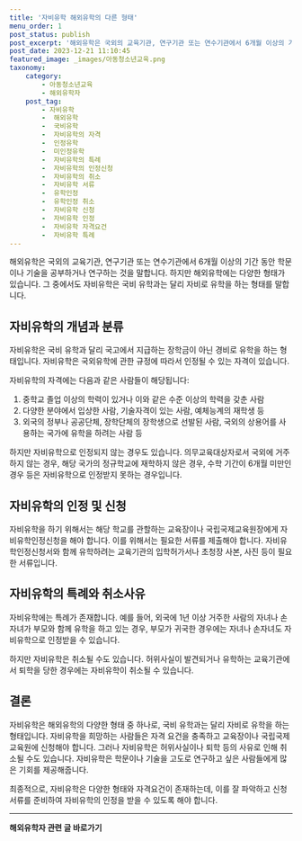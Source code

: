 ```yaml
---
title: '자비유학 해외유학의 다른 형태'
menu_order: 1
post_status: publish
post_excerpt: '해외유학은 국외의 교육기관, 연구기관 또는 연수기관에서 6개월 이상의 기간 동안 학문이나 기술을 공부하거나 연구하는 것을 말합니다. 하지만 해외유학에는 다양한 형태가 있습니다. 그 중에서도 자비유학은 국비 유학과는 달리 자비로 유학을 하는 형태를 말합니다.'
post_date: 2023-12-21 11:10:45
featured_image: _images/아동청소년교육.png
taxonomy:
    category:
        - 아동청소년교육
        - 해외유학자
    post_tag:
        - 자비유학
        -  해외유학
        -  국비유학
        -  자비유학의 자격
        -  인정유학
        -  미인정유학
        -  자비유학의 특례
        -  자비유학의 인정신청
        -  자비유학의 취소
        -  자비유학 서류
        -  유학인정
        -  유학인정 취소
        -  자비유학 신청
        -  자비유학 인정
        -  자비유학 자격요건
        -  자비유학 특례
---
```



해외유학은 국외의 교육기관, 연구기관 또는 연수기관에서 6개월 이상의 기간 동안 학문이나 기술을 공부하거나 연구하는 것을 말합니다. 하지만 해외유학에는 다양한 형태가 있습니다. 그 중에서도 자비유학은 국비 유학과는 달리 자비로 유학을 하는 형태를 말합니다.

## 자비유학의 개념과 분류

자비유학은 국비 유학과 달리 국고에서 지급하는 장학금이 아닌 경비로 유학을 하는 형태입니다. 자비유학은 국외유학에 관한 규정에 따라서 인정될 수 있는 자격이 있습니다.

자비유학의 자격에는 다음과 같은 사람들이 해당됩니다:
1. 중학교 졸업 이상의 학력이 있거나 이와 같은 수준 이상의 학력을 갖춘 사람
2. 다양한 분야에서 입상한 사람, 기술자격이 있는 사람, 예체능계의 재학생 등
3. 외국의 정부나 공공단체, 장학단체의 장학생으로 선발된 사람, 국외의 상용어를 사용하는 국가에 유학을 하려는 사람 등

하지만 자비유학으로 인정되지 않는 경우도 있습니다. 의무교육대상자로서 국외에 거주하지 않는 경우, 해당 국가의 정규학교에 재학하지 않은 경우, 수학 기간이 6개월 미만인 경우 등은 자비유학으로 인정받지 못하는 경우입니다.

## 자비유학의 인정 및 신청

자비유학을 하기 위해서는 해당 학교를 관할하는 교육장이나 국립국제교육원장에게 자비유학인정신청을 해야 합니다. 이를 위해서는 필요한 서류를 제출해야 합니다. 자비유학인정신청서와 함께 유학하려는 교육기관의 입학허가서나 초청장 사본, 사진 등이 필요한 서류입니다.

## 자비유학의 특례와 취소사유

자비유학에는 특례가 존재합니다. 예를 들어, 외국에 1년 이상 거주한 사람의 자녀나 손자녀가 부모와 함께 유학을 하고 있는 경우, 부모가 귀국한 경우에는 자녀나 손자녀도 자비유학으로 인정받을 수 있습니다.

하지만 자비유학은 취소될 수도 있습니다. 허위사실이 발견되거나 유학하는 교육기관에서 퇴학을 당한 경우에는 자비유학이 취소될 수 있습니다.

## 결론

자비유학은 해외유학의 다양한 형태 중 하나로, 국비 유학과는 달리 자비로 유학을 하는 형태입니다. 자비유학을 희망하는 사람들은 자격 요건을 충족하고 교육장이나 국립국제교육원에 신청해야 합니다. 그러나 자비유학은 허위사실이나 퇴학 등의 사유로 인해 취소될 수도 있습니다. 자비유학은 학문이나 기술을 고도로 연구하고 싶은 사람들에게 많은 기회를 제공해줍니다.

최종적으로, 자비유학은 다양한 형태와 자격요건이 존재하는데, 이를 잘 파악하고 신청서류를 준비하여 자비유학의 인정을 받을 수 있도록 해야 합니다.


<!-- wp:separator -->
<hr class="wp-block-separator has-alpha-channel-opacity"/>
<!-- /wp:separator -->

<!-- wp:group {"backgroundColor":"base","layout":{"type":"constrained"}} -->
<div class="wp-block-group has-base-background-color has-background"><!-- wp:paragraph {"align":"center","fontSize":"medium"} -->
<p class="has-text-align-center has-large-font-size"><strong>해외유학자 관련 글 바로가기</strong></p>
<!-- /wp:paragraph -->


<!-- wp:latest-posts
{"categories":[{"id":35438,"count":19,"description":"","link":"https://uknowlaw.com/category/%ed%95%b4%ec%99%b8%ec%9c%a0%ed%95%99%ec%9e%90/","name":"해외유학자","slug":"해외유학자","taxonomy":"category","parent":0,"meta":[],"_links":{"self":[{"href":"https://uknowlaw.com/wp-json/wp/v2/categories/35438"}],"collection":[{"href":"https://uknowlaw.com/wp-json/wp/v2/categories"}],"about":[{"href":"https://uknowlaw.com/wp-json/wp/v2/taxonomies/category"}],"wp:post_type":[{"href":"https://uknowlaw.com/wp-json/wp/v2/posts?categories=35438"}],"curies":[{"name":"wp","href":"https://api.w.org/{rel}","templated":true}]}}],"postsToShow":100,"excerptLength":28,"postLayout":"grid","columns":2,"featuredImageAlign":"left","featuredImageSizeSlug":"large","fontSize":"small"} /--></div>
<!-- /wp:group -->